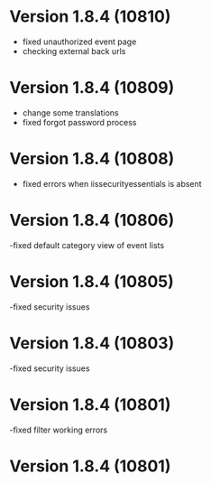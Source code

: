 # Version 1.8.4 (10810)
- fixed unauthorized event page
- checking external back urls

# Version 1.8.4 (10809)
- change some translations
- fixed forgot password process

# Version 1.8.4 (10808)
- fixed errors when iissecurityessentials is absent

# Version 1.8.4 (10806)
-fixed default category view of event lists

# Version 1.8.4 (10805)
-fixed security issues

# Version 1.8.4 (10803)
-fixed security issues

# Version 1.8.4 (10801)
-fixed filter working errors

# Version 1.8.4 (10801)